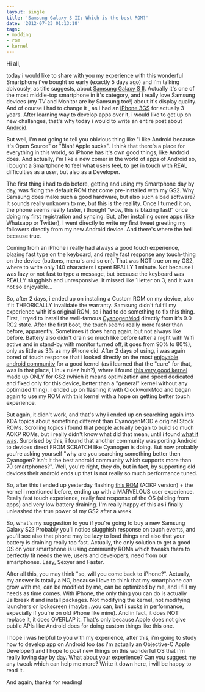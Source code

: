 ```yaml
---
layout: single
title: 'Samsung Galaxy S II: Which is the best ROM?'
date: '2012-07-23 01:13:18'
tags:
- modding
- rom
- kernel
---
```


Hi all,

today i would like to share with you my experience with this wonderful Smartphone i've bought so early (exactly 5 days ago) and I'm talking abivously, as title suggests, about [Samsung Galaxy S II](http://en.wikipedia.org/wiki/Samsung_Galaxy_S_II "Samsung Galaxy S II"). Actually it's one of the most middle-top smartphone in it's category, and i really love Samsung devices (my TV and Monitor are by Samsung too!) about it's display quality. And of course i had to change it , as i had an [iPhone 3GS](http://en.wikipedia.org/wiki/IPhone_3GS "Apple iPhone 3GS") for actually 3 years. After learning way to develop apps over it, i would like to get up on new challanges, that's why today i would to write an entire post about [Android](http://www.android.com/ "Google Android OS").

But well, i'm not going to tell you obivious thing like "i like Android because it's Open Source" or "Blah! Apple sucks". I think that there's a place for everything in this world, so iPhone has it's own good things, like Android does. And actually, i'm like a new comer in the world of apps of Android so, i bought a Smartphone to feel what users feel, to get in touch with REAL difficulties as a user, but also as a Developer.

The first thing i had to do before, getting and using my Smartphone day by day, was fixing the default ROM that come pre-installed with my GS2\. Why Samsung does make such a good hardware, but also such a bad software? It sounds really unknown to me, but this is the reallity. Once I turned it on, the phone seems really faster, i thought "wow, this is blazing fast!" once doing my first registration and syncing. But, after installing some apps (like Whatsapp or Twitter), I went directly to write my first tweet greeting my followers directly from my new Android device. And there's where the hell because true.

Coming from an iPhone i really had always a good touch experience, blazing fast type on the keyboard, and really fast response any touch-thing on the device (buttons, menu's and so on). That was NOT true on my GS2, where to write only 140 characters i spent REALLY 1 minute. Not because i was lazy or not fast to type a message, but because the keyboard was REALLY slugghish and unresponsive. It missed like 1 letter on 3, and it was not so enjoyable...

So, after 2 days, i ended up on instaling a Custom ROM on my device, also if it THEORICALLY invalidate the warranty. Samsung didn't fullfil my experience with it's original ROM, so i had to do something to fix this thing.
First, i tryed to install the well-famous [CyanogenMod](http://www.cyanogenmod.com/ "CyanogenMOD Android Community Aftermarket") directly from it's 9.0 RC2 state. After the first boot, the touch seems really more faster than before, apparently. Sometimes it does hang again, but not always like before. Battery also didn't drain so much like before (after a night with Wifi active and in stand-by with monitor turned off, it goes from 90% to 80%), only as little as 3% as my iPhone did.
After 2 days of using, i was again bored of touch response that i looked directly on the most [enjoyable android community](http://www.xda-developers.com/ "XDA Android Community") for a good kernel (as i learned that the "cure" for that, was in that place, Linux rulez huh?), where i found [this very good kernel](http://forum.xda-developers.com/showthread.php?t=1617219 "Kernel Dorimanx SGII ICS Multi Platform") made up ONLY for GS2 (which it means optimization and speed dedicated and fixed only for this device, better than a "general" kernel without any optimized thing). I ended up on flashing it with ClockworkMod and began again to use my ROM with this kernel with a hope on getting better touch experience.

But again, it didn't work, and that's why i ended up on searching again into XDA topics about something different than CyanogenMOD e original Stock ROMs. Scrolling topics i found that people actually began to build so much AOKP ROMs, but i really didn't know what did that mean, until i found [what it was](http://aokp.co "Android Open Kang Project"). Surprised by this, i found that another community was porting Android to devices direct FROM SCRATCH like Cyanogen is doing. But now probably you're asking yourself "why are you searching something better then Cyanogen? Isn't it the best android community which supports more than 70 smartphones?". Well, you're right, they do, but in fact, by supporting old devices their android ends up that is not really so much performance tuned.

So, after this i ended up yesterday flashing [this ROM](http://forum.xda-developers.com/showthread.php?t=1712185 "Pier's vanilla builds Android CM9 + AOKP") (AOKP version) + the kernel i mentioned before, ending up with a MARVELOUS user experience. Really fast touch experience, really fast response of the OS (sliding from apps) and very low battery draining. I'm really happy of this as i finally unleashed the true power of my GS2 after a week.

So, what's my suggestion to you if you're going to buy a new Samsung Galaxy S2? Probably you'll notice slugghish response on touch events, and you'll see also that phone may be lazy to load things and also that your battery is draining really too fast. Actually, the only solution to get a good OS on your smartphone is using community ROMs which tweaks them to perfectly fit needs the we, users and developers, need from our smartphones. Easy, Sexyer and Faster.

After all this, you may think "so, will you come back to iPhone?". Actually, my answer is totally a NO, because i love to think that my smartphone can grow with me, can be modified by me, can be optimized by me, and i fill my needs as time comes. With iPhone, the only thing you can do is actually Jailbreak it and install packages. Not modifying the kernel, not modifying launchers or lockscreen (maybe...you can, but i sucks in performance, expecially if you're on old iPhone like mine). And in fact, it does NOT replace it, it does OVERLAP it. That's only because Apple does not give public APIs like Android does for doing custom things like this one.

I hope i was helpful to you with my experience, after this, i'm going to study how to develop app on Android too (as i'm actually an Objective-C Apple Developer) and I hope to post new things on this wonderful OS that i'm really loving day by day. What about your experience? Can you suggest me any tweak which can help me more? Write it down here, i will be happy to read it.

And again, thanks for reading!